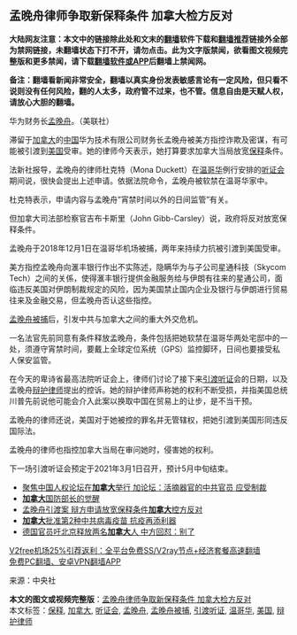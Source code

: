  <h2>孟晚舟律师争取新保释条件 加拿大检方反对</h2> <p class="notice"><b>大陆网友注意：本文中的链接除此处和文末的<a href="https://github.com/bannedbook/fanqiang" >翻墙</a>软件下载和<a href="https://github.com/killgcd/justmysocks/blob/master/README.md">翻墙推荐</a>链接外全部为禁网链接，未翻墙状态下打不开，请勿点击。此为文字版禁闻，欲看图文视频完整版和更多禁闻，请下载<a href="https://github.com/bannedbook/fanqiang">翻墙软件或APP</a>后翻墙上禁闻网。</p><p>备注：翻墙看新闻非常安全，翻墙以真实身份发表敏感言论有一定风险，但只看不说则没有任何风险，翻的人太多，政府管不过来，也不管。信息自由是天赋人权，请放心大胆的翻墙。</b></p>  <div class="entry"> <p id="conimg">华为财务长<a href="https://www.bannedbook.org/bnews/tag/%e5%ad%9f%e6%99%9a%e8%88%9f/" class="st_tag internal_tag" rel="tag" title="标签 孟晚舟 下的日志">孟晚舟</a>。（美联社）</p> <p>滞留于<a href="https://www.bannedbook.org/bnews/tag/%e5%8a%a0%e6%8b%bf%e5%a4%a7/" class="st_tag internal_tag" rel="tag" title="标签 加拿大 下的日志">加拿大</a>的<span class='wp_keywordlink_affiliate'><a href="https://www.bannedbook.org/" title="中国" target="_blank">中国</a></span>华为技术有限公司财务长孟晚舟被美方指控诈欺及密谋，有可能被引渡到<a href="https://www.bannedbook.org/bnews/tag/%e7%be%8e%e5%9b%bd/" class="st_tag internal_tag" rel="tag" title="标签 美国 下的日志">美国</a>受审。她的律师今天表示，她打算要求加拿大当局放宽<a href="https://www.bannedbook.org/bnews/tag/%E4%BF%9D%E9%87%8A/" class="st_tag internal_tag" rel="tag" title="标签 保释 下的日志">保释</a>条件。</p> <p>法新社报导，孟晚舟的律师杜克特（Mona Duckett）在<a href="https://www.bannedbook.org/bnews/tag/%e6%b8%a9%e5%93%a5%e5%8d%8e/" class="st_tag internal_tag" rel="tag" title="标签 温哥华 下的日志">温哥华</a>例行安排的<a href="https://www.bannedbook.org/bnews/tag/%e5%90%ac%e8%af%81%e4%bc%9a/" class="st_tag internal_tag" rel="tag" title="标签 听证会 下的日志">听证会</a>期间说，很快会提出上述申请。依据法院命令，孟晚舟被软禁在温哥华家中。</p> <p>杜克特表示，申请内容与孟晚舟&#8221;宵禁时间以外的日间监管&#8221;有关。</p>  <p>但加拿大司法部检察官吉布卡斯里（John Gibb-Carsley）说，政府将反对放宽保释条件。</p> <p>孟晚舟于2018年12月1日在温哥华机场被捕，两年来持续力抗被引渡到美国受审。</p> <p>美方指控孟晚舟向滙丰银行作出不实陈述，隐瞒华为与子公司星通科技（Skycom Tech）之间的关係，使得滙丰银行提供金融服务给与伊朗有往来的星通公司，面临违反美国对伊朗制裁规定的风险，因为美国禁止国内企业及银行与伊朗进行贸易往来及金融交易，但孟晚舟否认这些指控。</p> <p><a href="https://www.bannedbook.org/bnews/tag/%e5%ad%9f%e6%99%9a%e8%88%9f%e8%a2%ab%e6%8d%95/" class="st_tag internal_tag" rel="tag" title="标签 孟晚舟被捕 下的日志">孟晚舟被捕</a>后，引发中共与加拿大之间的重大外交危机。</p>  <p>一名法官先前同意有条件释放孟晚舟，条件包括把她软禁在温哥华两处宅邸中的一处，须遵守宵禁时间，要戴上全球定位系统（GPS）监控脚环，日间也要接受私人保安监管。</p> <p>在今天的卑诗省最高法院听证会上，律师们讨论了接下来<a href="https://www.bannedbook.org/bnews/tag/%E5%BC%95%E6%B8%A1%E5%90%AC%E8%AF%81/" class="st_tag internal_tag" rel="tag" title="标签 引渡听证 下的日志">引渡听证</a>会的日期，以及孟晚舟<a href="https://www.bannedbook.org/bnews/tag/%e8%be%a9%e6%8a%a4%e5%be%8b%e5%b8%88/" class="st_tag internal_tag" rel="tag" title="标签 辩护律师 下的日志">辩护律师</a>提出的控诉。她的辩护律师声称她的权利不断受损，并指美国总统川普先前说他可能会介入此案以换取中国在贸易上的让步，是不当干预。</p> <p>孟晚舟的律师还说，美国对于她被控的罪名并无管辖权，把她引渡到美国形同违反国际法。</p> <p>孟晚舟的律师也指控加拿大当局在审问她时，侵害她的权利。</p>  <p>下一场引渡听证会预定于2021年3月1日召开，预计5月中旬结束。</p> <ul class='op-related-articles' title='相关阅读'> <li><a href='https://www.bannedbook.org/bnews/bannedvideo/20201225/1454389.html' target='_blank'>聚焦中国人权论坛在<b>加拿大</b>举行 加论坛：活摘器官的中共官员 应受制裁</a></li> <li><a href='https://www.bannedbook.org/bnews/ssgc/20201224/1454325.html' target='_blank'><b>加拿大</b>国防部长的觉醒</a></li> <li><a href='https://www.bannedbook.org/bnews/baitai/20201224/1454228.html' target='_blank'>孟晚舟引渡案 辩方申请放宽保释条件<b>加拿大</b>控方反对</a></li> <li><a href='https://www.bannedbook.org/bnews/cnnews/20201224/1453811.html' target='_blank'><b>加拿大</b>批准第2种中共病毒疫苗 抗疫再添利器</a></li> <li><a href='https://www.bannedbook.org/bnews/ssgc/20201224/1453738.html' target='_blank'>德国官员吁北京释放两名<b>加拿大</b>人 中方回怼：别了</a></li> </ul> <p class="texttj"> <a href="https://www.bannedbook.org/forum23/topic22702.html" target="_blank">V2free机场25%引荐返利：全平台免费SS/V2ray节点+经济套餐高速翻墙</a><br/> <a href="https://github.com/bannedbook/fanqiang/wiki/%E7%A6%81%E9%97%BB%E7%BD%91%E5%AE%89%E5%8D%93%E7%BF%BB%E5%A2%99%E6%96%B0%E9%97%BBAPP" target="_blank">免费PC翻墙、安卓VPN翻墙APP</a></p><p> 来源：中央社 </p><a name='sharetosocial'></a>       <div><b>本文的图文或视频完整版</b>：<a href='https://www.bannedbook.org/bnews/cbnews/20201225/1454510.html'>孟晚舟律师争取新保释条件 加拿大检方反对</a></div>  </div><!--END ENTRY--> <div class="postfooter"> <div>本文标签：<a href="https://www.bannedbook.org/bnews/tag/%E4%BF%9D%E9%87%8A/" rel="tag">保释</a>, <a href="https://www.bannedbook.org/bnews/tag/%e5%8a%a0%e6%8b%bf%e5%a4%a7/" rel="tag">加拿大</a>, <a href="https://www.bannedbook.org/bnews/tag/%e5%90%ac%e8%af%81%e4%bc%9a/" rel="tag">听证会</a>, <a href="https://www.bannedbook.org/bnews/tag/%e5%ad%9f%e6%99%9a%e8%88%9f/" rel="tag">孟晚舟</a>, <a href="https://www.bannedbook.org/bnews/tag/%e5%ad%9f%e6%99%9a%e8%88%9f%e8%a2%ab%e6%8d%95/" rel="tag">孟晚舟被捕</a>, <a href="https://www.bannedbook.org/bnews/tag/%E5%BC%95%E6%B8%A1%E5%90%AC%E8%AF%81/" rel="tag">引渡听证</a>, <a href="https://www.bannedbook.org/bnews/tag/%e6%b8%a9%e5%93%a5%e5%8d%8e/" rel="tag">温哥华</a>, <a href="https://www.bannedbook.org/bnews/tag/%e7%be%8e%e5%9b%bd/" rel="tag">美国</a>, <a href="https://www.bannedbook.org/bnews/tag/%e8%be%a9%e6%8a%a4%e5%be%8b%e5%b8%88/" rel="tag">辩护律师</a></div>  </div><!--END POSTFOOTER--> 